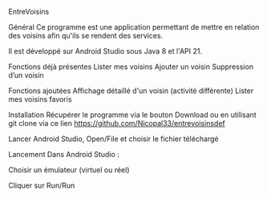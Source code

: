 EntreVoisins

Général
Ce programme est une application permettant de mettre en relation des voisins afin qu'ils se rendent des services.

Il est développé sur Android Studio sous Java 8 et l'API 21.

Fonctions déjà présentes
Lister mes voisins
Ajouter un voisin
Suppression d’un voisin

Fonctions ajoutées
Affichage détaillé d'un voisin (activité différente)
Lister mes voisins favoris

Installation
Récupérer le programme via le bouton Download ou en utilisant git clone via ce lien https://github.com/Nicopal33/entrevoisinsdef

Lancer Android Studio, Open/File et choisir le fichier téléchargé

Lancement
Dans Android Studio :

Choisir un émulateur (virtuel ou réel)

Cliquer sur Run/Run
